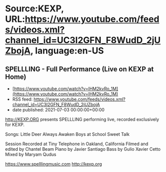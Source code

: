 # Source:KEXP, URL:https://www.youtube.com/feeds/videos.xml?channel_id=UC3I2GFN_F8WudD_2jUZbojA, language:en-US

## SPELLLING - Full Performance (Live on KEXP at Home)
 - [https://www.youtube.com/watch?v=IHM2kvRo_1M](https://www.youtube.com/watch?v=IHM2kvRo_1M)
 - RSS feed: https://www.youtube.com/feeds/videos.xml?channel_id=UC3I2GFN_F8WudD_2jUZbojA
 - date published: 2021-07-03 00:00:00+00:00

http://KEXP.ORG presents SPELLLING performing live, recorded exclusively for KEXP.

Songs:
Little Deer
Always
Awaken
Boys at School
Sweet Talk

Session Recorded at Tiny Telephone in Oakland, California
Filmed and edited by Chantel Beam
Piano by Javier Santiago
Bass by Gulio Xavier Cetto
Mixed by Maryam Qudus

https://www.spelllingmusic.com
http://kexp.org

